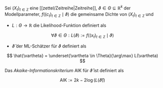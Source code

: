 Sei $(X_t)_{t \in \mathbb{Z}}$ eine [[zettel/Zeitreihe|Zeitreihe]], $\vartheta \in \Theta \subseteq \mathbb{R}^k$ der Modellparameter, $f((c_t)_{t \in \mathbb{Z}} \mid \vartheta)$ die gemeinsame Dichte von $(X_t)_{t \in \mathbb{Z}}$ und
- $L : \Theta \to \mathbb{R}$ die Likelihood-Funktion definiert als

$$
	\forall \vartheta \in \Theta : L(\vartheta) := f((x_t)_{t \in \mathbb{Z}} \mid \vartheta)
$$

- $\hat{\vartheta}$ der ML-Schätzer für $\vartheta$ definiert als

$$
	\hat{\vartheta} = \underset{\vartheta \in \Theta}{\arg\max} L(\vartheta)
$$

Das *Akaike-Informationskriterium* $\text{AIK}$ für $\hat{\vartheta}$ ist definiert als

$$
	\text{AIK} := 2k - 2\log(L(\hat{\vartheta}))
$$